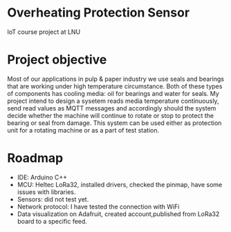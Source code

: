 # Overheating Protection Sensor
IoT course project at LNU
# Project objective
Most of our applications in pulp & paper industry we use seals and bearings that are working under high temperature circumstance. Both of these types of components has cooling media: oil for bearings and water for seals. My project intend to design a sysetem reads media temperature continuously, send read values as MQTT messages  and accordingly should the system decide whether the machine will continue to rotate or stop to protect the bearing or seal from damage. This system can be used either as protection unit for a rotating machine  or as a part of test station.
# Roadmap
- IDE: Arduino C++
- MCU: Heltec LoRa32, installed drivers, checked the pinmap, have some issues with libraries.
- Sensors: did not test yet.
- Network protocol: I have tested the connection with WiFi
- Data visualization on Adafruit, created account,published from LoRa32 board to a specific feed.
